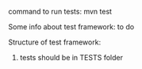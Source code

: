 command to run tests:
mvn test


Some info about test framework:
to do

Structure of test framework:
1. tests should be in TESTS folder

